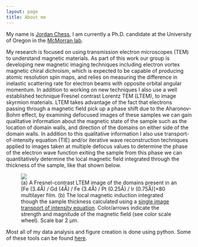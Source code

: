 ```yaml
---
layout: page
title: About me
---
```


My name is [Jordan Chess](https://scholar.google.com/citations?user=akmy0gUAAAAJ&hl=en), I am currently a Ph.D. candidate at the University of Oregon in the [McMorran lab](http://pages.uoregon.edu/mcmorran/).

My research is focused on using transmission electron microscopes (TEM) to understand magnetic materials.
As part of this work our group is developing new magnetic imaging techniques including electron vortex magnetic chiral dichroism, which is expected to be capable of producing atomic resolution spin maps, and relies on measuring the difference in inelastic scattering rate for electron beams with opposite orbital angular momentum.
In addition to working on new techniques I also use a well established technique Fresnel contrast Lorentz TEM (LTEM), to image skyrmion materials.
LTEM takes advantage of the fact that electrons passing through a magnetic field pick up a phase shift due to the Aharonov-Bohm effect, by examining defocused images of these samples we can gain qualitative information about the magnetic state of the sample such as the location of domain walls, and direction of the domains on either side of the domain walls.
In addition to this qualitative information I also use transport-of-intensity equation (TIE) and/or iterative wave reconstruction techniques applied to images taken at multiple defocus values to determine the phase of the electron wave function exiting the sample from this phase we can quantitatively determine the local magnetic field integrated through the thickness of the sample, like that shown below.

<figure>
    <img src="../img/LTEM_SITIE.png">
    <figcaption>
    (a) A Fresnel-contrast LTEM image of the domains present in an [Fe (3.4Å) / Gd (4Å) / Fe (3.4Å) / Pt (0.25Å) / Ir (0.75Å)]×80 multilayer film.
    (b) The local magnetic induction integrated though the sample thickness calculated using a <a href="https://arxiv.org/abs/1608.06000">single image transport of intensity equation</a>.
    Color/arrows indicate the strength and magnitude of the magnetic field (see color scale wheel).
    Scale bar 2 µm.
    </figcaption>
</figure>
<p></p>

Most all of my data analysis and figure creation is done using python. Some of these tools can be found [here](https://github.com/jordanchess/LTEM_tools).
